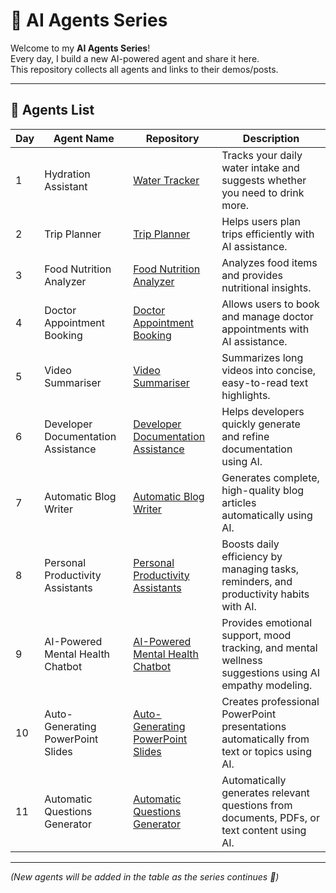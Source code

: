 # 🤖 AI Agents Series

Welcome to my **AI Agents Series**!  
Every day, I build a new AI-powered agent and share it here.  
This repository collects all agents and links to their demos/posts.  

---

## 📌 Agents List

| Day | Agent Name                     | Repository | Description |
|-----|--------------------------------|------------|-------------|
| 1   | Hydration Assistant            | [Water Tracker](https://github.com/Bhargavvv412/water-tracker) | Tracks your daily water intake and suggests whether you need to drink more. |
| 2   | Trip Planner                   | [Trip Planner](https://github.com/Bhargavvv412/trip-planner) | Helps users plan trips efficiently with AI assistance. |
| 3   | Food Nutrition Analyzer        | [Food Nutrition Analyzer](https://github.com/Bhargavvv412/Food-Nutrition-Analyzer) | Analyzes food items and provides nutritional insights. |
| 4   | Doctor Appointment Booking     | [Doctor Appointment Booking](https://github.com/Bhargavvv412/Doctor-Appointment-Booking) | Allows users to book and manage doctor appointments with AI assistance. |
| 5   | Video Summariser               | [Video Summariser](https://github.com/Bhargavvv412/Video-Summariser) | Summarizes long videos into concise, easy-to-read text highlights. |
| 6   | Developer Documentation Assistance | [Developer Documentation Assistance](https://github.com/Bhargavvv412/Developer-Documentation-Assistance) | Helps developers quickly generate and refine documentation using AI. |
| 7   | Automatic Blog Writer          | [Automatic Blog Writer](https://github.com/Bhargavvv412/Automatic-Blog-Writer) | Generates complete, high-quality blog articles automatically using AI. |
| 8   | Personal Productivity Assistants | [Personal Productivity Assistants](https://github.com/Bhargavvv412/Personal-Productivity-Assistants) | Boosts daily efficiency by managing tasks, reminders, and productivity habits with AI. |
| 9   | AI-Powered Mental Health Chatbot | [AI-Powered Mental Health Chatbot](https://github.com/Bhargavvv412/AI-Powered-Mental-Health-Chatbot) | Provides emotional support, mood tracking, and mental wellness suggestions using AI empathy modeling. |
| 10  | Auto-Generating PowerPoint Slides | [Auto-Generating PowerPoint Slides](https://github.com/Bhargavvv412/Auto-Generating-PowerPoint-Slides) | Creates professional PowerPoint presentations automatically from text or topics using AI. |
| 11  | Automatic Questions Generator  | [Automatic Questions Generator](https://github.com/Bhargavvv412/Automatic-Questions-Generator) | Automatically generates relevant questions from documents, PDFs, or text content using AI. |

---

*(New agents will be added in the table as the series continues 🚀)*
